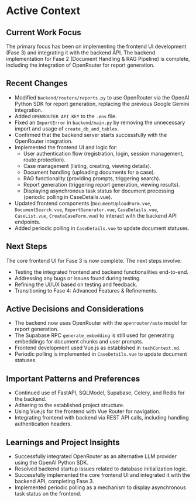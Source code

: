 # Active Context

## Current Work Focus
The primary focus has been on implementing the frontend UI development (Fase 3) and integrating it with the backend API. The backend implementation for Fase 2 (Document Handling & RAG Pipeline) is complete, including the integration of OpenRouter for report generation.

## Recent Changes
- Modified `backend/routers/reports.py` to use OpenRouter via the OpenAI Python SDK for report generation, replacing the previous Google Gemini integration.
- Added `OPENROUTER_API_KEY` to the `.env` file.
- Fixed an `ImportError` in `backend/main.py` by removing the unnecessary import and usage of `create_db_and_tables`.
- Confirmed that the backend server starts successfully with the OpenRouter integration.
- Implemented the frontend UI and logic for:
    - User authentication flow (registration, login, session management, route protection).
    - Case management (listing, creating, viewing details).
    - Document handling (uploading documents for a case).
    - RAG functionality (providing prompts, triggering search).
    - Report generation (triggering report generation, viewing results).
    - Displaying asynchronous task status for document processing (periodic polling in CaseDetails.vue).
- Updated frontend components (`DocumentUploadForm.vue`, `DocumentSearch.vue`, `ReportGenerator.vue`, `CaseDetails.vue`, `CaseList.vue`, `CreateCaseForm.vue`) to interact with the backend API endpoints.
- Added periodic polling in `CaseDetails.vue` to update document statuses.

## Next Steps
The core frontend UI for Fase 3 is now complete. The next steps involve:
- Testing the integrated frontend and backend functionalities end-to-end.
- Addressing any bugs or issues found during testing.
- Refining the UI/UX based on testing and feedback.
- Transitioning to Fase 4: Advanced Features & Refinements.

## Active Decisions and Considerations
- The backend now uses OpenRouter with the `openrouter/auto` model for report generation.
- The Supabase RPC `generate_embedding` is still used for generating embeddings for document chunks and user prompts.
- Frontend development used Vue.js as established in `techContext.md`.
- Periodic polling is implemented in `CaseDetails.vue` to update document statuses.

## Important Patterns and Preferences
- Continued use of FastAPI, SQLModel, Supabase, Celery, and Redis for the backend.
- Adhering to the established project structure.
- Using Vue.js for the frontend with Vue Router for navigation.
- Integrating frontend with backend via REST API calls, including handling authentication headers.

## Learnings and Project Insights
- Successfully integrated OpenRouter as an alternative LLM provider using the OpenAI Python SDK.
- Resolved backend startup issues related to database initialization logic.
- Successfully implemented the core frontend UI and integrated it with the backend API, completing Fase 3.
- Implemented periodic polling as a mechanism to display asynchronous task status on the frontend.
